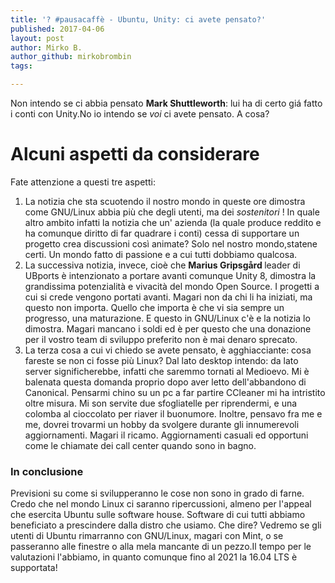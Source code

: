 ```yaml
---
title: '? #pausacaffè - Ubuntu, Unity: ci avete pensato?'
published: 2017-04-06
layout: post
author: Mirko B.
author_github: mirkobrombin
tags:

---
```

Non intendo se ci abbia pensato <strong>Mark Shuttleworth</strong>: lui ha di certo giá fatto i conti con Unity.No io intendo se <em>voi</em> ci avete pensato. A cosa? <!--more--><h1>Alcuni aspetti da considerare</h1>Fate attenzione a questi tre aspetti:<ol>    <li>La notizia che sta scuotendo il nostro mondo in queste ore dimostra come GNU/Linux abbia più che degli utenti, ma dei <em>sostenitori </em>! In quale altro ambito infatti la notizia che un' azienda (la quale produce reddito e ha comunque diritto di far quadrare i conti) cessa di supportare un progetto crea discussioni così animate? Solo nel nostro mondo,statene certi. Un mondo fatto di passione e a cui tutti dobbiamo qualcosa.</li>    <li>La successiva notizia, invece, cioè che <strong>Marius Gripsgård </strong>leader di UBports è intenzionato a portare avanti comunque Unity 8, dimostra la grandissima potenzialità e vivacità del mondo Open Source. I progetti a cui si crede vengono portati avanti. Magari non da chi li ha iniziati, ma questo non importa. Quello che importa è che vi sia sempre un progresso, una maturazione. E questo in GNU/Linux  c'è e la notizia lo dimostra. Magari mancano i soldi ed è per questo che una donazione per il vostro team di sviluppo preferito non è mai denaro sprecato.</li>    <li>La terza cosa a cui vi chiedo se avete pensato, è agghiacciante: cosa fareste se non ci fosse più Linux? Dal lato desktop intendo: da lato server significherebbe, infatti che saremmo tornati al Medioevo.  Mi è balenata questa domanda proprio dopo aver letto dell'abbandono di Canonical. Pensarmi chino su un pc a far partire CCleaner mi ha intristito oltre misura. Mi son servite due sfogliatelle per riprendermi, e una colomba al cioccolato per riaver il buonumore. Inoltre, pensavo fra me e me, dovrei trovarmi un hobby da svolgere durante gli innumerevoli aggiornamenti. Magari il ricamo. Aggiornamenti casuali ed opportuni come le chiamate dei call center quando sono in bagno.</li></ol><h3>In conclusione</h3>Previsioni su come si svilupperanno le cose non sono in grado di farne. Credo che nel mondo Linux ci saranno ripercussioni, almeno per l'appeal che esercita Ubuntu sulle software house. Software di cui tutti abbiamo beneficiato a prescindere dalla distro che usiamo. Che dire? Vedremo se gli utenti di Ubuntu rimarranno con GNU/Linux, magari con Mint, o se passeranno alle finestre o alla mela mancante di un pezzo.Il tempo per le valutazioni l'abbiamo, in quanto comunque fino al 2021 la 16.04 LTS è supportata!&nbsp;&nbsp;